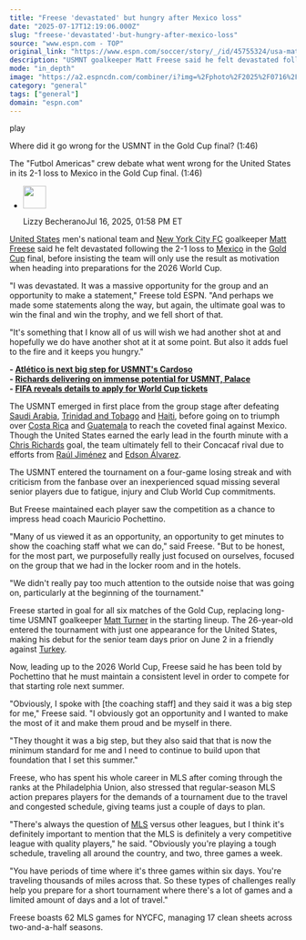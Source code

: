 ```yaml
---
title: "Freese 'devastated' but hungry after Mexico loss"
date: "2025-07-17T12:19:06.000Z"
slug: "freese-'devastated'-but-hungry-after-mexico-loss"
source: "www.espn.com - TOP"
original_link: "https://www.espn.com/soccer/story/_/id/45755324/usa-matt-freese-devastated-mexico-gold-cup-final-world-cup"
description: "USMNT goalkeeper Matt Freese said he felt devastated following the Gold Cup final loss to Mexico, but insists it will be motivation for the World Cup."
mode: "in_depth"
image: "https://a2.espncdn.com/combiner/i?img=%2Fphoto%2F2025%2F0716%2Fr1519869_1296x729_16%2D9.jpg"
category: "general"
tags: ["general"]
domain: "espn.com"
---
```

<div id="readability-page-1" class="page"><div data-video="watch,640,360,45686384" data-cerebro-id="686b2aa4a4ff7b00717feadd" data-title="Where did it go wrong for the USMNT in the Gold Cup final?" data-source="espn"><div><picture><source srcset="https://a.espncdn.com/combiner/i?img=%2Fmedia%2Fmotion%2F2025%2F0706%2Fdm_250706_futbol_americas_usmnt%2Fdm_250706_futbol_americas_usmnt.jpg&amp;w=943&amp;h=530&amp;cquality=80&amp;format=jpg" media="(min-width: 376px)"><source srcset="https://a.espncdn.com/combiner/i?img=%2Fmedia%2Fmotion%2F2025%2F0706%2Fdm_250706_futbol_americas_usmnt%2Fdm_250706_futbol_americas_usmnt.jpg&amp;w=375&amp;cquality=80, https://a.espncdn.com/combiner/i?img=%2Fmedia%2Fmotion%2F2025%2F0706%2Fdm_250706_futbol_americas_usmnt%2Fdm_250706_futbol_americas_usmnt.jpg&amp;w=750&amp;cquality=40&amp;format=jpg 2x" media="(max-width: 375px)"></picture><p><span data-id="45686384">play</span></p></div><figcaption><div><p><span>Where did it go wrong for the USMNT in the Gold Cup final? (1:46)</span></p><p>The "Futbol Americas" crew debate what went wrong for the United States in its 2-1 loss to Mexico in the Gold Cup final. (1:46)</p></div></figcaption></div><div><div><ul><li><p><img src="https://a.espncdn.com/combiner/i?img=/i/columnists/espn_generic_m.jpg&amp;h=80&amp;w=80&amp;scale=crop" alt="" width="40" height="40"></p><p>Lizzy Becherano<span>Jul 16, 2025, 01:58 PM ET</span></p></li></ul></div><p><a data-clubhouse-guid="e6b65d49-258c-b730-b7db-df75c6b1f714" href="https://www.espn.com/soccer/team?id=660">United States</a> men's national team and <a data-clubhouse-guid="d902d6f8-8673-29e3-15d9-3ef4c12ce9d0" href="https://www.espn.com/soccer/team?id=17606">New York City FC</a> goalkeeper <a href="https://www.espn.com/soccer/player/_/id/252974/matthew-freese">Matt Freese</a> said he felt devastated following the 2-1 loss to <a data-clubhouse-guid="9e213fae-5b9d-d331-8b4b-33abdaf57b4f" href="https://www.espn.com/soccer/team?id=203">Mexico</a> in the <a data-league-guid="64cf0d9a-e3a9-33b1-a6ad-64639a8bb51d" href="https://www.espn.com/soccer/league/_/name/CONCACAF.GOLD">Gold Cup</a> final, before insisting the team will only use the result as motivation when heading into preparations for the 2026 World Cup.</p><p>"I was devastated. It was a massive opportunity for the group and an opportunity to make a statement," Freese told ESPN. "And perhaps we made some statements along the way, but again, the ultimate goal was to win the final and win the trophy, and we fell short of that.</p><p>"It's something that I know all of us will wish we had another shot at and hopefully we do have another shot at it at some point. But also it adds fuel to the fire and it keeps you hungry."</p><p><strong>- <a href="https://www.espn.com/soccer/story/_/id/45479116/atletico-just-another-big-step-usmnts-johnny-cardoso">Atlético is next big step for USMNT's Cardoso</a><br>
- <a href="https://www.espn.com/soccer/story/_/id/45745975/chris-richards-delivering-immense-potential-usmnt-crystal-palace">Richards delivering on immense potential for USMNT, Palace</a><br>
- <a href="https://www.espn.com/soccer/story/_/id/45747125/fifa-world-cup-2026-tickets-sale-date-apply">FIFA reveals details to apply for World Cup tickets</a></strong></p><p>The USMNT emerged in first place from the group stage after defeating <a data-clubhouse-guid="a0bc2139-6270-6732-54a7-a49929b07c85" href="https://www.espn.com/soccer/team?id=655">Saudi Arabia</a>, <a data-clubhouse-guid="85fe7d64-ada4-f855-b8e4-d4f412fe3d69" href="https://www.espn.com/soccer/team?id=2627">Trinidad and Tobago</a> and <a data-clubhouse-guid="66789dc9-a09d-5ee7-ac6a-dca73c3ed88d" href="https://www.espn.com/soccer/team?id=2654">Haiti</a>, before going on to triumph over <a data-clubhouse-guid="e5634dd3-9e30-11c9-8952-63aca732fd79" href="https://www.espn.com/soccer/team?id=214">Costa Rica</a> and <a data-clubhouse-guid="ed482508-2af0-53eb-82c6-437801c4c468" href="https://www.espn.com/soccer/team?id=2652">Guatemala</a> to reach the coveted final against Mexico. Though the United States earned the early lead in the fourth minute with a <a data-player-guid="3453ed78-cb11-e82f-316d-509c9ef6372a" href="http://espn.com/soccer/player/_/id/272585/chris-richards">Chris Richards</a> goal, the team ultimately fell to their Concacaf rival due to efforts from <a data-player-guid="aa2d1dd3-cef0-1f75-9e2a-69a395a1d82c" href="http://espn.com/soccer/player/_/id/167060/raul-jimenez">Raúl Jiménez</a> and <a data-player-guid="4a07bb00-f93c-ea1b-9392-35ced8638c9d" href="http://espn.com/soccer/player/_/id/241627/edson-alvarez">Edson Álvarez</a>.</p><p>The USMNT entered the tournament on a four-game losing streak and with criticism from the fanbase over an inexperienced squad missing several senior players due to fatigue, injury and Club World Cup commitments.</p><p>But Freese maintained each player saw the competition as a chance to impress head coach Mauricio Pochettino.</p><p>"Many of us viewed it as an opportunity, an opportunity to get minutes to show the coaching staff what we can do," said Freese. "But to be honest, for the most part, we purposefully really just focused on ourselves, focused on the group that we had in the locker room and in the hotels.</p><p>"We didn't really pay too much attention to the outside noise that was going on, particularly at the beginning of the tournament."</p><p>Freese started in goal for all six matches of the Gold Cup, replacing long-time USMNT goalkeeper <a data-player-guid="878117f8-9033-3976-be0f-11ca78bd2597" href="http://espn.com/soccer/player/_/id/303794/matt-turner">Matt Turner</a> in the starting lineup. The 26-year-old entered the tournament with just one appearance for the United States, making his debut for the senior team days prior on June 2 in a friendly against <a data-clubhouse-guid="e83058ba-378d-6837-d3f9-293eca20f889" href="https://www.espn.com/soccer/team?id=465">Turkey</a>.</p><p>Now, leading up to the 2026 World Cup, Freese said he has been told by Pochettino that he must maintain a consistent level in order to compete for that starting role next summer.</p><p>"Obviously, I spoke with [the coaching staff] and they said it was a big step for me," Freese said. "I obviously got an opportunity and I wanted to make the most of it and make them proud and be myself in there.</p><p>"They thought it was a big step, but they also said that that is now the minimum standard for me and I need to continue to build upon that foundation that I set this summer."</p><p>Freese, who has spent his whole career in MLS after coming through the ranks at the Philadelphia Union, also stressed that regular-season MLS action prepares players for the demands of a tournament due to the travel and congested schedule, giving teams just a couple of days to plan.</p><p>"There's always the question of <a data-league-guid="d9d3698e-67b3-3ca5-9eb4-f23b8e19a464" href="https://www.espn.com/soccer/league/_/name/USA.1">MLS</a> versus other leagues, but I think it's definitely important to mention that the MLS is definitely a very competitive league with quality players," he said. "Obviously you're playing a tough schedule, traveling all around the country, and two, three games a week.</p><p>"You have periods of time where it's three games within six days. You're traveling thousands of miles across that. So these types of challenges really help you prepare for a short tournament where there's a lot of games and a limited amount of days and a lot of travel."</p><p>Freese boasts 62 MLS games for NYCFC, managing 17 clean sheets across two-and-a-half seasons.</p>
</div></div>